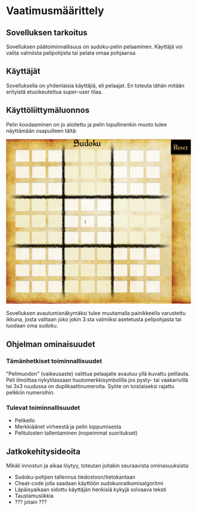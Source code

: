 # Vaatimusmäärittely

## Sovelluksen tarkoitus
Sovelluksen päätoiminnallisuus on sudoku-pelin pelaaminen. Käyttäjä voi valita valmiista pelipohjista tai pelata omaa pohjaansa

## Käyttäjät
Sovelluksella on yhdenlaisia käyttäjiä, eli pelaajat. En toteuta tähän mitään erityistä etuoikeutettua super-user tilaa.

## Käyttöliittymäluonnos
Pelin koodaaminen on jo aloitettu ja pelin lopullinenkin muoto tulee näyttämään osapuilleen tältä:

<img src="https://github.com/VirtualAkseli/ot-harjoitustyo/blob/master/dokumentointi/demo1.png" />

Sovelluksen avautumisnäkymäksi tulee muutamalla painikkeella varustettu ikkuna, josta valitaan joko jokin 3:sta valmiiksi asetetusta pelipohjasta tai luodaan oma sudoku.


## Ohjelman ominaisuudet

### Tämänhetkiset toiminnallisuudet
"Pelimuodon" (vaikeusaste) valittua pelaajalle avautuu yllä kuvattu pelilauta. Peli ilmoittaa nykytilassaan huutomerkkisymbolilla jos pysty- tai vaakarivillä tai 3x3 ruudussa on duplikaattinumeroita. Syöte on toistaiseksi rajattu pelkkiin numeroihin.

### Tulevat toiminnallisuudet
- Pelikello
- Merkkiäänet virheestä ja pelin loppumisesta
- Pelitulosten tallentaminen (nopeimmat suoritukset)

## Jatkokehitysideoita

Mikäli innostun ja aikaa löytyy, toteutan joitakin seuraavista ominasuuksista:
- Sudoku-pohjien tallennus tiedostoon/tietokantaan
- Cheat-code jolla saadaan käyttöön sudokunratkomisalgoritmi
- Läpäisyaikaan sidottu käyttäjän henkisiä kykyjä solvaava teksti 
- Taustamusiikkia
- ??? jotain ???
